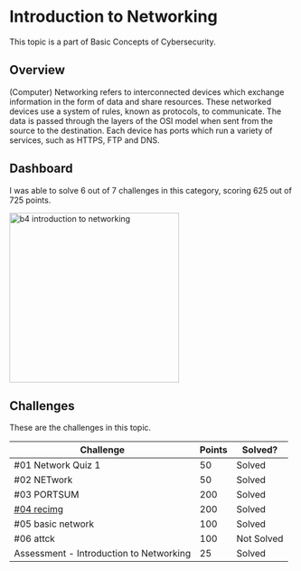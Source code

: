 # Introduction to Networking
This topic is a part of Basic Concepts of Cybersecurity.

## Overview
(Computer) Networking refers to interconnected devices which exchange information in the form of data and share resources. These networked devices use a system of rules, known as protocols, to communicate. The data is passed through the layers of the OSI model when sent from the source to the destination. Each device has ports which run a variety of services, such as HTTPS, FTP and DNS.

## Dashboard
I was able to solve 6 out of 7 challenges in this category, scoring 625 out of 725 points.

<img width="300" alt="b4 introduction to networking" src="https://github.com/ram-nush/writeups/assets/75689075/de091fd3-4656-42da-a5e2-2e4f1f481b14">

## Challenges
These are the challenges in this topic.

|Challenge|Points|Solved?|
|---------|------|-------|
|#01 Network Quiz 1|50|Solved|
|#02 NETwork|50|Solved|
|#03 PORTSUM|200|Solved|
|[#04 recimg](%2304%20recimg "recimg")|200|Solved|
|#05 basic network|100|Solved|
|#06 attck|100|Not Solved|
|Assessment - Introduction to Networking|25|Solved|
